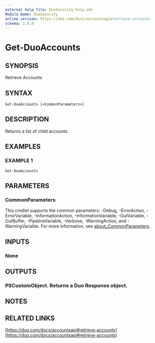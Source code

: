 ```yaml
---
external help file: DuoSecurity-help.xml
Module Name: DuoSecurity
online version: https://duo.com/docs/accountsapi#retrieve-accounts
schema: 2.0.0
---
```


# Get-DuoAccounts

## SYNOPSIS
Retrieve Accounts

## SYNTAX

```
Get-DuoAccounts [<CommonParameters>]
```

## DESCRIPTION
Returns a list of child accounts.

## EXAMPLES

### EXAMPLE 1
```
Get-DuoAccounts
```

## PARAMETERS

### CommonParameters
This cmdlet supports the common parameters: -Debug, -ErrorAction, -ErrorVariable, -InformationAction, -InformationVariable, -OutVariable, -OutBuffer, -PipelineVariable, -Verbose, -WarningAction, and -WarningVariable. For more information, see [about_CommonParameters](http://go.microsoft.com/fwlink/?LinkID=113216).

## INPUTS

### None
## OUTPUTS

### PSCustomObject. Returns a Duo Response object.
## NOTES

## RELATED LINKS

[https://duo.com/docs/accountsapi#retrieve-accounts](https://duo.com/docs/accountsapi#retrieve-accounts)

